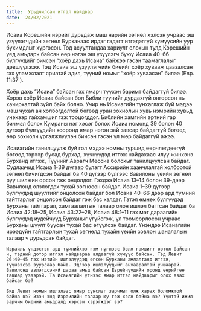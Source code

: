```yaml
---
title:  Урьдчилсан итгэл найдвар
date:  24/02/2021
---
```


Исаиа Корешийн нэрийг дурьдаж маш нарийн зөгнөл хэлсэн учраас эш үзүүлэгчдийн зөгнөл Бурханаас ирдэг гэдэгт итгэдэггүй хүмүүсийн  уур бухимдлыг хүргэсэн. Тэд асуултандаа хариулт олохын тулд Корешийн үед амьдарч байсан өөр нэгэн эш үзүүлэгч буюу Исаиа 40–66 бүлгүүдийг бичсэн “хоёр дахь Исаиа” байжээ гэсэн таамаглалыг дэвшүүлжээ. Тэд Исаиа эш үзүүлэгчийн биеийг хоёр хувааж цаазалсан гэх уламжлалт яриатай адил, түүний номыг “хоёр хуваасан” билээ (Евр. 11:37 ).

Хоёр дахь “Исаиа” байсан гэх ямарч түүхэн баримт байдаггүй билээ. Хэрэв хоёр Исаиа байсан бол Библи түүнийг дурдахгүй өнгөрсөн нь хачирхалтай зүйл байх болно. Учир нь Исаиагийн тунхаглаж буй мэдээ маш чухал ач холбогдолтой бөгөөд уран зохиолын хувь нэмрийн хувьд үнэхээр гайхамшиг гэж тооцогддог. Библийн хамгийн эртний гар бичмэл болох Кумраны нэг хэсэг болох Исаиа номонд 39 болон 40 дүгээр бүлгүүдийн хооронд ямар нэгэн зай завсар байдаггүй бөгөөд өөр зохиолч үргэлжлүүлэн бичсэн гэсэн ул мөр байдаггүй ажээ.

Исаиагийн танилцуулж буй гол мэдээ номны туршид өөрчлөгдөөгүй бөгөөд тэрээр бусад бурхад, хүчнүүдэд итгэж найдахаас илүү жинхэнэ Бурханд итгэж, Түүнийг Аврагч Мессиа болохыг танилцуулсан байдаг. Судлаачид Исаиа 1-39 дүгээр бүлэгт Ассирийн хаанчлалтай холбоотой зөгнөл бичигдсэн байдаг ба 40 дүгээр бүлгээс Вавилоны үеийн зөгнөл рүү шилжин орсон гэж онцолдог. Гэхдээ Исаиа 13–14 болон 39-дээр Вавилонд олзлогдох тухай зөгнөсөн байдаг. Исаиа 1–39 дүгээр бүлгүүдэд шүүлтийг онцолсон байдаг бол Исаиа 40–66 дээр ард түмний тайтгарлыг онцолсон байдаг гэж бас хэлдэг. Гэтэл өмнөх бүлгүүдэд Бурханы тайтгарал, хамгаалалтын талаар олон ишлэл багтсан байдаг ба  Исаиа 42:18–25, Исаиа 43:22–28, Исаиа 48:1–11 гэх мэт дараагийн бүлгүүдэд иудейчүүд Бурханыг үгүйсгэж, үл тоомсорлосон учраас Бурханы шүүлт буусан тухай бас өгүүлсэн байдаг. Үнэндээ Исаиагийн ирээдүйн тайтгарлын тухай зөгнөлд тухайн үеийн зовлон шаналалын талаар ч дурьдсан байдаг.

`Израиль үндэстэн ард түмнийхээ гэм нүглээс болж гамшигт өртөж байсан ч, тэдний дотор итгэл найдвараа алдаагүй хүмүүс байсан. Тэд Левит 26:40–45 гэх мэтийн ишлэлүүдэд өгсөн Бурханы амлалтанд итгэж, түүнээсээ зуурсаар байв. Эдгээр ишлэлүүдийг анхааралтай уншаарай. Вавилонд эзлэгдсэний дараа амьд байсан Еврейчүүдийн оронд өөрийгөө тавиад үзээрэй. Та Исаиагийн үгнээс ямар итгэл найдварыг олох авах байсан бэ?`

`Бид Левит номын ишлэлээс ямар сүнслэг зарчмыг олж харах боломжтой байна вэ? Эзэн энд Израилийн талаар юу гэж хэлж байна вэ? Үүнтэй ижил зарчим бидний амьдралд хэрхэн хэрэгждэг вэ?`